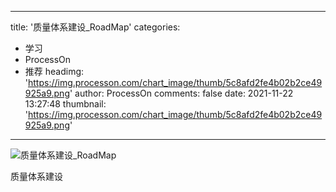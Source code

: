 
---
title: '质量体系建设_RoadMap'
categories: 
 - 学习
 - ProcessOn
 - 推荐
headimg: 'https://img.processon.com/chart_image/thumb/5c8afd2fe4b02b2ce49925a9.png'
author: ProcessOn
comments: false
date: 2021-11-22 13:27:48
thumbnail: 'https://img.processon.com/chart_image/thumb/5c8afd2fe4b02b2ce49925a9.png'
---

<div>   
<img class="thumb" alt="质量体系建设_RoadMap" src="https://img.processon.com/chart_image/thumb/5c8afd2fe4b02b2ce49925a9.png" referrerpolicy="no-referrer">
<p>质量体系建设</p>  
</div>
            